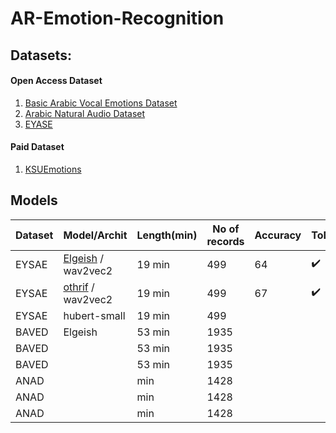 # AR-Emotion-Recognition
## Datasets:
#### Open Access Dataset
1. [Basic Arabic Vocal Emotions Dataset](https://www.kaggle.com/a13x10/basic-arabic-vocal-emotions-dataset)
2. [Arabic Natural Audio Dataset](https://www.kaggle.com/suso172/arabic-natural-audio-dataset)
3. [EYASE](https://drive.google.com/file/d/1dGEhcc3hjtZKMkojdLxdSGYo2Nk4UJxF/view?usp=sharing)
#### Paid  Dataset
1. [KSUEmotions](https://catalog.ldc.upenn.edu/LDC2017S12)


## Models


Dataset | Model/Archit | Length(min) | No of records  | Accuracy |ToDo
-------- | -------- |--------|--------|--------|--------
EYSAE | [Elgeish](https://huggingface.co/elgeish/wav2vec2-large-xlsr-53-arabic) / wav2vec2 | 19 min | 499 | 64 | ✔️
EYSAE | [othrif](https://huggingface.co/othrif/wav2vec2-large-xlsr-arabic)  / wav2vec2 | 19 min | 499 | 67 |✔️
EYSAE | hubert-small | 19 min | 499 | 
BAVED | Elgeish | 53 min | 1935 | 
BAVED |  | 53 min | 1935 | 
BAVED |  | 53 min | 1935 | 
ANAD |  |  min | 1428 | 
ANAD |  |  min | 1428 | 
ANAD |  |  min | 1428 | 
